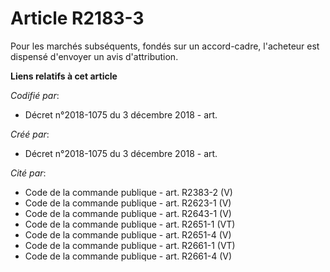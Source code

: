 # Article R2183-3

Pour les marchés subséquents, fondés sur un accord-cadre, l'acheteur est dispensé d'envoyer un avis d'attribution.

**Liens relatifs à cet article**

_Codifié par_:

  - Décret n°2018-1075 du 3 décembre 2018 - art.

_Créé par_:

  - Décret n°2018-1075 du 3 décembre 2018 - art.

_Cité par_:

  - Code de la commande publique - art. R2383-2 (V)
  - Code de la commande publique - art. R2623-1 (V)
  - Code de la commande publique - art. R2643-1 (V)
  - Code de la commande publique - art. R2651-1 (VT)
  - Code de la commande publique - art. R2651-4 (V)
  - Code de la commande publique - art. R2661-1 (VT)
  - Code de la commande publique - art. R2661-4 (V)
